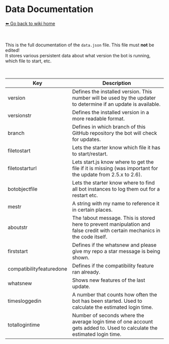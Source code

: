 # Data Documentation
[⬅️ Go back to wiki home](./#readme)

&nbsp;

This is the full documentation of the `data.json` file. This file must **not** be edited!  
It stores various persistent data about what version the bot is running, which file to start, etc.  

&nbsp;

| Key           | Description  |
| ------------- | ------------ |
| version       | Defines the installed version. This number will be used by the updater to determine if an update is available. |
| versionstr    | Defines the installed version in a more readable format. |
| branch        | Defines in which branch of this GitHub repository the bot will check for updates. |
| filetostart   | Lets the starter know which file it has to start/restart. |
| filetostarturl | Lets start.js know where to get the file if it is missing (was important for the update from 2.5.x to 2.6). |
| botobjectfile | Lets the starter know where to find all bot instances to log them out for a restart etc. | 
| mestr         | A string with my name to reference it in certain places. |
| aboutstr      | The !about message. This is stored here to prevent manipulation and false credit with certain mechanics in the code itself. |
| firststart    | Defines if the whatsnew and please give my repo a star message is being shown. |
| compatibilityfeaturedone | Defines if the compatibility feature ran already. |
| whatsnew      | Shows new features of the last update. |
| timesloggedin | A number that counts how often the bot has been started. Used to calculate the estimated login time. |
| totallogintime | Number of seconds where the average login time of one account gets added to. Used to calculate the estimated login time. |